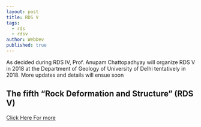 ```yaml
---
layout: post
title: RDS V
tags:
  - rds
  - rdsv
author: WebDev
published: true
---
```

As decided during RDS IV, Prof. Anupam Chattopadhyay will organize RDS V in 2018 at the Department of Geology of University of Delhi tentatively in 2018. More updates and details will ensue soon  

## The fifth “Rock Deformation and Structure” (RDS V)

[Click Here For more](/rdsv)